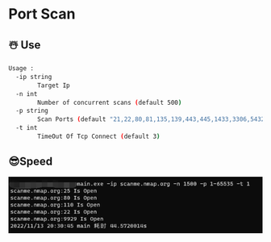 # Port Scan

## ☃️ Use

```bash
Usage :
  -ip string
        Target Ip
  -n int
        Number of concurrent scans (default 500)
  -p string
        Scan Ports (default "21,22,80,81,135,139,443,445,1433,3306,5432,6379,7001,8000,8080,8089,9000,9200,11211,27017")
  -t int
        TimeOut Of Tcp Connect (default 3)
```

## 😎Speed

![](.\img\ScanTest.png)

